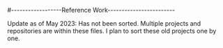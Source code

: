#------------------Reference Work------------------------


Update as of May 2023:
Has not been sorted. Multiple projects and repositories are within these files. I plan to sort these old projects one by one.
